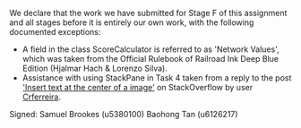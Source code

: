 We declare that the work we have submitted for Stage F of this assignment and all stages before it is entirely our own work, with the following documented exceptions:

* A field in the class ScoreCalculator is referred to as 'Network Values', which was taken from the Official Rulebook of Railroad Ink Deep Blue Edition (Hjalmar Hach & Lorenzo Silva).
* Assistance with using StackPane in Task 4 taken from a reply to the post ['Insert text at the center of a image']((https://stackoverflow.com/questions/18165662/insert-text-at-the-center-of-a-image)) on StackOverflow by user [Crferreira](https://stackoverflow.com/users/1050679/crferreira).

Signed: Samuel Brookes (u5380100) Baohong Tan (u6126217)
